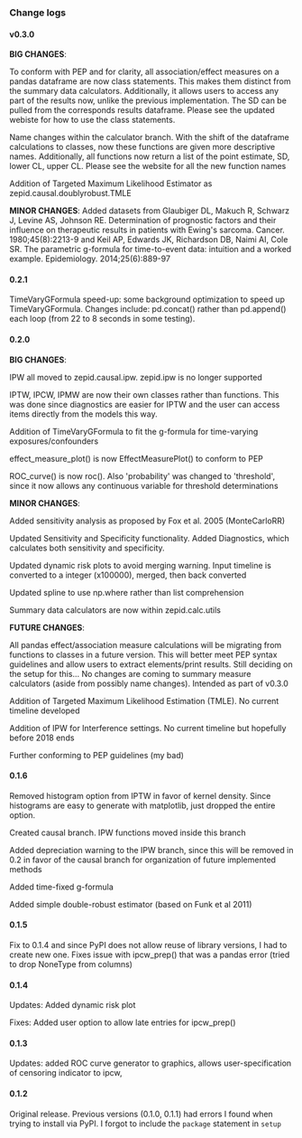 ### Change logs

#### v0.3.0
**BIG CHANGES**:

To conform with PEP and for clarity, all association/effect measures on a pandas dataframe are now class statements. This makes them distinct from the summary data calculators. Additionally, it allows users to access any part of the results now, unlike the previous implementation. The SD can be pulled from the corresponds results dataframe. Please see the updated webiste for how to use the class statements.

Name changes within the calculator branch. With the shift of the dataframe calculations to classes, now these functions are given more descriptive names. Additionally, all functions now return a list of the point estimate, SD, lower CL, upper CL. Please see the website for all the new function names

Addition of Targeted Maximum Likelihood Estimator as zepid.causal.doublyrobust.TMLE

**MINOR CHANGES**:
Added datasets from Glaubiger DL, Makuch R, Schwarz J, Levine AS, Johnson RE. Determination
of prognostic factors and their influence on therapeutic results in patients with Ewing's sarcoma. Cancer.
1980;45(8):2213-9 and Keil AP, Edwards JK, Richardson DB, Naimi AI, Cole SR. The parametric g-formula for time-to-event 
data: intuition and a worked example. Epidemiology. 2014;25(6):889-97

#### 0.2.1
TimeVaryGFormula speed-up: some background optimization to speed up TimeVaryGFormula. Changes include: pd.concat() 
rather than pd.append() each loop (from 22 to 8 seconds in some testing). 

#### 0.2.0
**BIG CHANGES**:

IPW all moved to zepid.causal.ipw. zepid.ipw is no longer supported

IPTW, IPCW, IPMW are now their own classes rather than functions. This was done since diagnostics are easier for IPTW 
and the user can access items directly from the models this way.

Addition of TimeVaryGFormula to fit the g-formula for time-varying exposures/confounders

effect_measure_plot() is now EffectMeasurePlot() to conform to PEP

ROC_curve() is now roc(). Also 'probability' was changed to 'threshold', since it now allows any continuous variable for 
threshold determinations

**MINOR CHANGES**:

Added sensitivity analysis as proposed by Fox et al. 2005 (MonteCarloRR)

Updated Sensitivity and Specificity functionality. Added Diagnostics, which calculates
both sensitivity and specificity. 

Updated dynamic risk plots to avoid merging warning. Input timeline is converted to a integer (x100000), merged, then 
back converted

Updated spline to use np.where rather than list comprehension

Summary data calculators are now within zepid.calc.utils

**FUTURE CHANGES**:

All pandas effect/association measure calculations will be migrating from functions to classes in a future version. 
This will better meet PEP syntax guidelines and allow users to extract elements/print results. Still deciding on the 
setup for this... No changes are coming to summary measure calculators (aside from possibly name changes). Intended as 
part of v0.3.0

Addition of Targeted Maximum Likelihood Estimation (TMLE). No current timeline developed

Addition of IPW for Interference settings. No current timeline but hopefully before 2018 ends

Further conforming to PEP guidelines (my bad)

#### 0.1.6
Removed histogram option from IPTW in favor of kernel density. Since histograms are easy to generate with matplotlib, just dropped the entire option.

Created causal branch. IPW functions moved inside this branch

Added depreciation warning to the IPW branch, since this will be removed in 0.2 in favor of the causal branch for organization of future implemented methods

Added time-fixed g-formula

Added simple double-robust estimator (based on Funk et al 2011)

#### 0.1.5
Fix to 0.1.4 and since PyPI does not allow reuse of library versions, I had to create new one. Fixes issue with ipcw_prep() that was a pandas error (tried to drop NoneType from columns)

#### 0.1.4
Updates: Added dynamic risk plot

Fixes: Added user option to allow late entries for ipcw_prep()

#### 0.1.3
Updates: added ROC curve generator to graphics, allows user-specification of censoring indicator to ipcw,

#### 0.1.2
Original release. Previous versions (0.1.0, 0.1.1) had errors I found when trying to install via PyPI. I forgot to include the `package` statement in `setup`